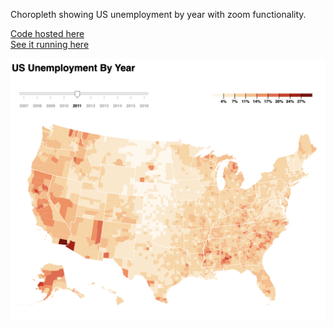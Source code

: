 Choropleth showing US unemployment by year with zoom functionality.

[Code hosted here](https://codesandbox.io/s/unemployment-by-year-choropleth-0hnhc)<br/>
[See it running here](https://0hnhc.csb.app/)

![choropleth screencap](img.png)
